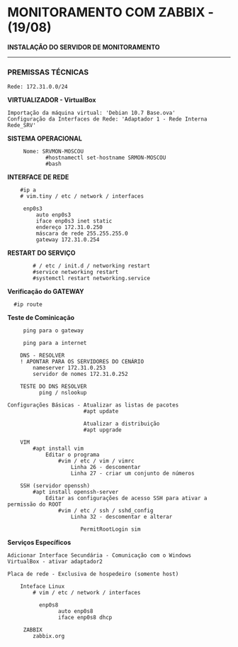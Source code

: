 # MONITORAMENTO COM ZABBIX - (19/08)

 **INSTALAÇÃO DO SERVIDOR DE MONITORAMENTO**


----------------------------------------------------------------------------


### PREMISSAS TÉCNICAS
    Rede: 172.31.0.0/24


**VIRTUALIZADOR - VirtualBox**

    Importação da máquina virtual: 'Debian 10.7 Base.ova'
    Configuração da Interfaces de Rede: 'Adaptador 1 - Rede Interna Rede_SRV'
           

**SISTEMA OPERACIONAL**
```
     Nome: SRVMON-MOSCOU
            #hostnamectl set-hostname SRMON-MOSCOU
            #bash
```

**INTERFACE DE REDE**

        #ip a
        # vim.tiny / etc / network / interfaces

         enp0s3 
             auto enp0s3
             iface enp0s3 inet static
             endereço 172.31.0.250
             máscara de rede 255.255.255.0
             gateway 172.31.0.254

**RESTART DO SERVIÇO**

            # / etc / init.d / networking restart
            #service networking restart
            #systemctl restart networking.service


**Verificação do GATEWAY**

      #ip route


**Teste de Cominicação**

         ping para o gateway
            
         ping para a internet

        DNS - RESOLVER
        ! APONTAR PARA OS SERVIDORES DO CENÁRIO
            nameserver 172.31.0.253
            servidor de nomes 172.31.0.252

        TESTE DO DNS RESOLVER
              ping / nslookup 

    Configurações Básicas - Atualizar as listas de pacotes
                            #apt update

                            Atualizar a distribuição
                            #apt upgrade

        VIM 
            #apt install vim
                Editar o programa
                    #vim / etc / vim / vimrc
                        Linha 26 - descomentar
                        Linha 27 - criar um conjunto de números

        SSH (servidor openssh)
            #apt install openssh-server
                Editar as configurações de acesso SSH para ativar a permissão do ROOT
                    #vim / etc / ssh / sshd_config
                        Linha 32 - descomentar e alterar
                                   
                           PermitRootLogin sim

**Serviços Específicos**
        
    Adicionar Interface Secundária - Comunicação com o Windows
    VirtualBox - ativar adaptador2
            
    Placa de rede - Exclusiva de hospedeiro (somente host)

        Inteface Linux
            # vim / etc / network / interfaces
                
              enp0s8
                    auto enp0s8
                    iface enp0s8 dhcp
                    
         ZABBIX
            zabbix.org
